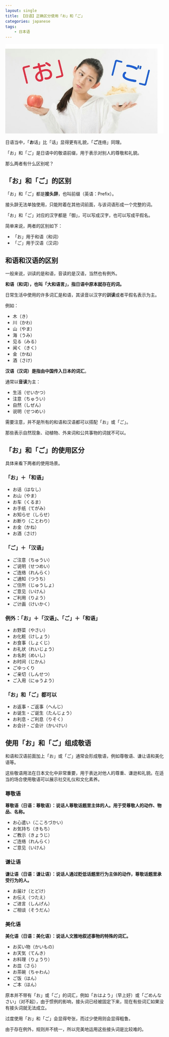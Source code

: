 ```yaml
---
layout: single
title: 【日语】正确区分使用「お」和「ご」
categories: japanese
tags:
    - 日本语
---
```


![](/assets/images/ogo/cover.jpeg)

日语当中，「**お**话」比「话」显得更有礼貌，「**ご**连络」同理。

「お」和「ご」是日语中的敬语前缀，用于表示对别人的尊敬和礼貌。

那么两者有什么区别呢？

## 「お」和「ご」的区别

「お」和「ご」都是**接头辞**，也叫前缀（英语：Prefix）。

接头辞无法单独使用，只能附着在其他词前面，与该词语形成一个完整的词。

「お」和「ご」对应的汉字都是「御」，可以写成汉字，也可以写成平假名。

简单来说，两者的区别如下：

- 「お」用于和语（和词）
- 「ご」用于汉语（汉词）

## 和语和汉语的区别

一般来说，训读的是和语，音读的是汉语，当然也有例外。

**和语（和词），也叫「大和语言」，指日语中原本就存在的词。**

日常生活中使用的许多词汇是和语，其读音以汉字的**训读**或者平假名表示为主。

例如：

- 木（き）
- 川（かわ）
- 山（やま）
- 海（うみ）
- 见る（みる）
- 闻く（きく）
- 金（かね）
- 酒（さけ）

**汉语（汉词）是指由中国传入日本的词汇**。

通常以**音读**为主：

- 生活（せいかつ）
- 注意（ちゅうい）
- 自然（しぜん）
- 说明（せつめい）

需要注意，并不是所有的和语和汉语都可以搭配「お」或「ご」。

那些表示自然现象、动植物、外来词和公共事物的词就不可以。

## 「お」和「ご」的使用区分

具体来看下两者的使用场景。

### 「お」＋「和语」

- お话（はなし）
- お山（やま）
- お车（くるま）
- お手纸（てがみ）
- お知らせ（しらせ）
- お断り（ことわり）
- お金（かね）
- お酒（さけ）

### 「ご」＋「汉语」

- ご注意（ちゅうい）
- ご说明（せつめい）
- ご连络（れんらく）
- ご通知（つうち）
- ご住所（じゅうしょ）
- ご意见（いけん）
- ご利用（りよう）
- ご计画（けいかく）

### 例外：「お」＋「汉语」、「ご」＋「和语」

- お野菜（やさい）
- お化粧（けしょう）
- お食事（しょくじ）
- お礼状（れいじょう）
- お名刺（めいし）
- お时间（じかん）
- ごゆっくり
- ご亲切（しんせつ）
- ご入用（にゅうよう）

### 「お」和「ご」都可以

- お返事・ご返事（へんじ）
- お诞生・ご诞生（たんじょう）
- お利息・ご利息（りそく）
- お会计・ご会计（かいけい）

## 使用「お」和「ご」组成敬语

和语和汉语前面加上「お」或「ご」通常会形成敬语，例如尊敬语、谦让语和美化语等。

这些敬语用法在日本文化中非常重要，用于表达对他人的尊重、谦逊和礼貌。在适当的场合使用敬语可以展示社交礼仪和文化素养。

### 尊敬语

**尊敬语（日语：尊敬语）：说话人尊敬话题里主体的人。用于受尊敬人的动作、物品、名称。**

- お心遣い（こころづかい）
- お気持ち（きもち）
- ご教示（きょうじ）
- ご连络（れんらく）
- ご意见（いけん）

### 谦让语

**谦让语（日语：谦让语）：说话人通过贬低话题里行为主体的动作，尊敬话题里承受行为的人。**

- お届け（とどけ）
- お伝え（つたえ）
- ご进言（しんげん）
- ご相谈（そうだん）

### 美化语

**美化语（日语：美化语）：说话人文雅地叙述事物的特殊的词汇。**

- お买い物（かいもの）
- お天気（てんき）
- お料理（りょうり）
- お皿（さら）
- お茶碗（ちゃわん）
- ご饭（はん）
- ご本（ほん）

原本并不带有「お」或「ご」的词汇，例如「おはよう」（早上好）或「ごめんなさい」（对不起），由于惯例的影响，接头词已经被固定下来，现在有些词汇如果没有接头词就无法成立。

过度使用「お」和「ご」会显得夸张，而过少使用则会显得粗鲁。

由于存在例外，规则并不统一，所以完美地运用这些接头词是比较难的。

